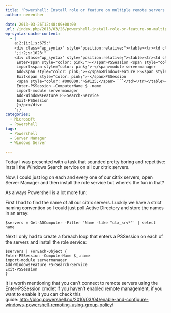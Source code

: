 ```yaml
---
title: 'Powershell: Install role or feature on multiple remote servers'
author: nerenther
 
date: 2013-03-26T12:48:09+00:00
url: /index.php/2013/03/26/powershell-install-role-or-feature-on-multiple-remote-servers/
wp-syntax-cache-content:
  - |
    a:2:{i:1;s:675:"
    <div class="wp_syntax" style="position:relative;"><table><tr><td class="code"><pre class="powershell" style="font-family:monospace;"><span style="color: #800080;">$servers</span> <span style="color: pink;">=</span> Get<span style="color: pink;">-</span>ADComputer <span style="color: pink;">-</span><span style="color: #0000FF;">Filter</span> <span style="color: #800000;">'Name -like &quot;ctx_srv*&quot;'</span> <span style="color: pink;">|</span> <span style="color: #008080; font-weight: bold;">select</span> name ```</td></tr></table><p class="theCode" style="display:none;">$servers = Get-ADComputer -Filter 'Name -like &quot;ctx_srv*&quot;' | select name</p></div>
    ";i:2;s:1023:"
    <div class="wp_syntax" style="position:relative;"><table><tr><td class="code"><pre class="powershell" style="font-family:monospace;"><span style="color: #800080;">$servers</span> <span style="color: pink;">|</span> <span style="color: #008080; font-weight: bold;">ForEach-Object</span> <span style="color: #000000;">&#123;</span>
     Enter<span style="color: pink;">-</span>PSSession <span style="color: #008080; font-style: italic;">-ComputerName</span> <span style="color: #000080;">$_</span>.name
     import<span style="color: pink;">-</span>module servermanager
     Add<span style="color: pink;">-</span>WindowsFeature FS<span style="color: pink;">-</span>Search<span style="color: pink;">-</span>Service
     Exit<span style="color: pink;">-</span>PSSession
     <span style="color: #000000;">&#125;</span> ```</td></tr></table><p class="theCode" style="display:none;">$servers | ForEach-Object {
     Enter-PSSession -ComputerName $_.name
     import-module servermanager
     Add-WindowsFeature FS-Search-Service
     Exit-PSSession
     }</p></div>
    ";}
categories:
  - Microsoft
  - Powershell
tags:
  - Powershell
  - Server Manager
  - Windows Server

---
```

Today I was presented with a task that sounded pretty boring and repetitive: Install the Windows Search service on all our citrix servers.

Now, I could just log on each and every one of our citrix servers, open Server Manager and then install the role service but where&#8217;s the fun in that?

As always Powershell is a lot more fun:

First I had to find the name of all our citrix servers. Luckily we have a strict naming convention so I could just poll Active Directory and store the names in an array:

 ```
$servers = Get-ADComputer -Filter 'Name -like "ctx_srv*"' | select name 
```

Next I only had to create a foreach loop that enters a PSSession on each of the servers and install the role service:

 ```
 $servers | ForEach-Object {
 Enter-PSSession -ComputerName $_.name
 import-module servermanager
 Add-WindowsFeature FS-Search-Service
 Exit-PSSession
 } 
 ```

It is worth mentioning that you can&#8217;t connect to remote servers using the Enter-PSSession cmdlet if you haven&#8217;t enabled remote management, if you want to enable it you can check this guide: <a title="http://blog.powershell.no/2010/03/04/enable-and-configure-windows-powershell-remoting-using-group-policy/" href="http://blog.powershell.no/2010/03/04/enable-and-configure-windows-powershell-remoting-using-group-policy/" target="_blank" rel="noopener">http://blog.powershell.no/2010/03/04/enable-and-configure-windows-powershell-remoting-using-group-policy/</a>